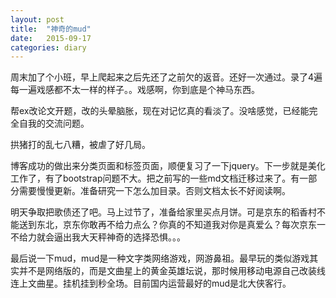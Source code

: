 ```yaml
---
layout: post
title:  "神奇的mud"
date:   2015-09-17
categories: diary
---
```


周末加了个小班，早上爬起来之后先还了之前欠的返音。还好一次通过。录了4遍每一遍戏感都不太一样的样子。。戏感啊，你到底是个神马东西。

帮ex改论文开题，改的头晕脑胀，现在对记忆真的看淡了。没啥感觉，已经能完全自我的交流问题。

拱猪打的乱七八糟，被虐了好几局。

博客成功的做出来分类页面和标签页面，顺便复习了一下jquery。下一步就是美化工作了，有了bootstrap问题不大。把之前写的一些md文档迁移过来了。有一部分需要慢慢更新。准备研究一下怎么加目录。否则文档太长不好阅读啊。

明天争取把歌债还了吧。马上过节了，准备给家里买点月饼。可是京东的稻香村不能送到东北，京东你敢再不给力点么？你真的不知道我对你是真爱么？每次京东一不给力就会逼出我大天秤神奇的选择恐惧。。。

最后说一下mud，mud是一种文字类网络游戏，网游鼻祖。最早玩的类似游戏其实并不是网络版的，而是文曲星上的黄金英雄坛说，那时候用移动电源自己改装线连上文曲星。挂机挂到秒全场。目前国内运营最好的mud是北大侠客行。


